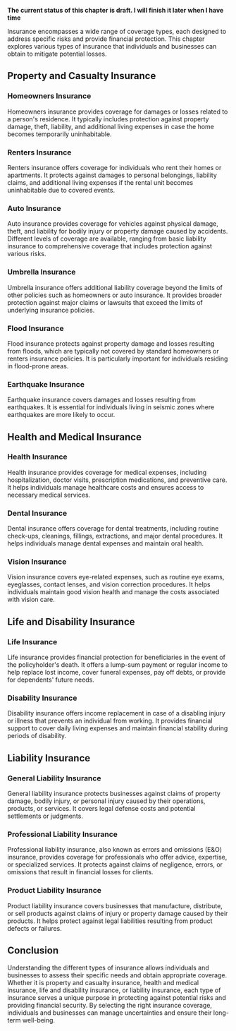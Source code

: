 **The current status of this chapter is draft. I will finish it later when I have time**

Insurance encompasses a wide range of coverage types, each designed to address specific risks and provide financial protection. This chapter explores various types of insurance that individuals and businesses can obtain to mitigate potential losses.

Property and Casualty Insurance
-------------------------------

### Homeowners Insurance

Homeowners insurance provides coverage for damages or losses related to a person's residence. It typically includes protection against property damage, theft, liability, and additional living expenses in case the home becomes temporarily uninhabitable.

### Renters Insurance

Renters insurance offers coverage for individuals who rent their homes or apartments. It protects against damages to personal belongings, liability claims, and additional living expenses if the rental unit becomes uninhabitable due to covered events.

### Auto Insurance

Auto insurance provides coverage for vehicles against physical damage, theft, and liability for bodily injury or property damage caused by accidents. Different levels of coverage are available, ranging from basic liability insurance to comprehensive coverage that includes protection against various risks.

### Umbrella Insurance

Umbrella insurance offers additional liability coverage beyond the limits of other policies such as homeowners or auto insurance. It provides broader protection against major claims or lawsuits that exceed the limits of underlying insurance policies.

### Flood Insurance

Flood insurance protects against property damage and losses resulting from floods, which are typically not covered by standard homeowners or renters insurance policies. It is particularly important for individuals residing in flood-prone areas.

### Earthquake Insurance

Earthquake insurance covers damages and losses resulting from earthquakes. It is essential for individuals living in seismic zones where earthquakes are more likely to occur.

Health and Medical Insurance
----------------------------

### Health Insurance

Health insurance provides coverage for medical expenses, including hospitalization, doctor visits, prescription medications, and preventive care. It helps individuals manage healthcare costs and ensures access to necessary medical services.

### Dental Insurance

Dental insurance offers coverage for dental treatments, including routine check-ups, cleanings, fillings, extractions, and major dental procedures. It helps individuals manage dental expenses and maintain oral health.

### Vision Insurance

Vision insurance covers eye-related expenses, such as routine eye exams, eyeglasses, contact lenses, and vision correction procedures. It helps individuals maintain good vision health and manage the costs associated with vision care.

Life and Disability Insurance
-----------------------------

### Life Insurance

Life insurance provides financial protection for beneficiaries in the event of the policyholder's death. It offers a lump-sum payment or regular income to help replace lost income, cover funeral expenses, pay off debts, or provide for dependents' future needs.

### Disability Insurance

Disability insurance offers income replacement in case of a disabling injury or illness that prevents an individual from working. It provides financial support to cover daily living expenses and maintain financial stability during periods of disability.

Liability Insurance
-------------------

### General Liability Insurance

General liability insurance protects businesses against claims of property damage, bodily injury, or personal injury caused by their operations, products, or services. It covers legal defense costs and potential settlements or judgments.

### Professional Liability Insurance

Professional liability insurance, also known as errors and omissions (E\&O) insurance, provides coverage for professionals who offer advice, expertise, or specialized services. It protects against claims of negligence, errors, or omissions that result in financial losses for clients.

### Product Liability Insurance

Product liability insurance covers businesses that manufacture, distribute, or sell products against claims of injury or property damage caused by their products. It helps protect against legal liabilities resulting from product defects or failures.

Conclusion
----------

Understanding the different types of insurance allows individuals and businesses to assess their specific needs and obtain appropriate coverage. Whether it is property and casualty insurance, health and medical insurance, life and disability insurance, or liability insurance, each type of insurance serves a unique purpose in protecting against potential risks and providing financial security. By selecting the right insurance coverage, individuals and businesses can manage uncertainties and ensure their long-term well-being.
